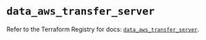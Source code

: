 # `data_aws_transfer_server`

Refer to the Terraform Registry for docs: [`data_aws_transfer_server`](https://registry.terraform.io/providers/hashicorp/aws/6.6.0/docs/data-sources/transfer_server).
